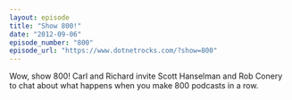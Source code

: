 ```yaml
---
layout: episode
title: "Show 800!"
date: "2012-09-06"
episode_number: "800"
episode_url: "https://www.dotnetrocks.com/?show=800"
---
```


Wow, show 800! Carl and Richard invite Scott Hanselman and Rob Conery to chat about what happens when you make 800 podcasts in a row.
